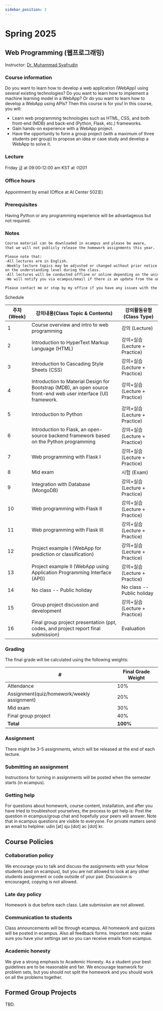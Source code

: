 ```yaml
---
sidebar_position: 3
---
```


# Spring 2025

## Web Programming (웹프로그래밍)

Instructor: [Dr. Muhammad Syafrudin](https://muhammadsyafrudin.com/)

### Course information

Do you want to learn how to develop a web application (WebApp) using several existing technologies? 
Do you want to learn how to implement a machine learning model in a WebApp? 
Or do you want to learn how to develop a WebApp using APIs? 
Then this course is for you! In this course, you will:
- Learn web programming technologies such as HTML, CSS, and both front-end (MDB) and back-end (Python, Flask, etc.) frameworks.
- Gain hands-on experience with a WebApp project.
- Have the opportunity to form a group project (with a maximum of three students per group) to propose an idea or case study and develop a WebApp to solve it.


### Lecture

Friday 금 at 09:00‐12:00 am KST at *이201*

### Office hours

Appointment by email (Office at AI Center 502호)

### Prerequisites

Having Python or any programming experience will be advantageous but not required.

### Notes

```markdown
Course material can be downloaded in ecampus and please be aware, 
that we will not publicly release the homework assignments this year.

Please note that:
-All lectures are in English.
-Weekly lecture topics may be adjusted or changed without prior notice depending 
on the understanding level during the class.
-All lectures will be conducted offline or online depending on the university regulations.
-We will notify you via ecampus/email if there is an update from the university regarding the class.

Please contact me or stop by my office if you have any issues with the course.

```


Schedule

| 주차(Week)| 강의내용(Class Topic & Contents)| 강의활동유형(Class Type)|
| ------------- | ------------- | ------------- |
| 1 |Course overview and intro to web programming  | 강의 (Lecture)|
| 2 |Introduction to HyperText Markup Language (HTML) |강의+실습 (Lecture + Practice)|
| 3 |Introduction to Cascading Style Sheets (CSS) |  강의+실습 (Lecture + Practice)|
| 4 |Introduction to Material Design for Bootstrap (MDB), an open source front-end web user interface (UI) framework. |  강의+실습 (Lecture + Practice)|
| 5 |Introduction to Python | 강의+실습 (Lecture + Practice)|
| 6 |Introduction to Flask, an open-source backend framework based on the Python programming | 강의+실습 (Lecture + Practice)|
| 7 |Web programming with Flask I |  강의+실습 (Lecture + Practice)|
| 8 |Mid exam | 시험 (Exam)|
| 9 |Integration with Database (MongoDB) |  강의+실습 (Lecture + Practice)|
| 10  |Web programming with Flask II |  강의+실습 (Lecture + Practice)|
| 11  |Web programming with Flask III |  강의+실습 (Lecture + Practice)|
| 12  |Project example I (WebApp for prediction or classification) | 강의+실습 (Lecture + Practice)|
| 13  |Project example II (WebApp using Application Programming Interface (API)) |  강의+실습 (Lecture + Practice)|
| 14  |No class -- Public holiday |  No class -- Public holiday|
| 15  |Group project discussion and development |  강의+실습 (Lecture + Practice)|
| 16  |Final group project presentation (ppt, codes, and project report final submission) | Evaluation |


### Grading

The final grade will be calculated using the following weights:

| # | Final Grade Weight |
| ------------- | ------------- |
| Attendance | 10% |
| Assignment(quiz/homework/weekly assignment) | 20% |
| Mid exam | 30% |
| Final group project | 40% |
| **Total** | **100%** |

### Assignment

There might be 3-5 assignments, which will be released at the end of each lecture.

### Submitting an assignment

Instructions for turning in assignments will be posted when the semester starts (in ecampus).

### Getting help

For questions about homework, course content, installation, and after you have tried to troubleshoot yourselves, the process to get help is:
Post the question in ecampus/group chat and hopefully your peers will answer. Note that in ecampus questions are visible to everyone.
For private matters send an email to helpline: udin [at] sju [dot] ac [dot] kr.

## Course Policies

### Collaboration policy

We encourage you to talk and discuss the assignments with your fellow students (and on ecampus), but you are not allowed to look at any other students assignment or code outside of your pair. Discussion is encouraged, copying is not allowed.

### Late day policy

Homework is due before each class. Late submission are not allowed.

### Communication to students

Class announcements will be through ecampus. All homework and quizzes will be posted in ecampus. Also all feedback forms. Important note: make sure you have your settings set so you can receive emails from ecampus.

### Academic honesty

We give a strong emphasis to Academic Honesty. As a student your best guidelines are to be reasonable and fair. We encourage teamwork for problem sets, but you should not split the homework and you should work on all the problems together.

## Formed Group Projects

TBD.